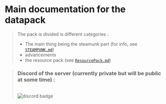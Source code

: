 # Main documentation for the datapack

> The pack is divided is different categories :
>   - The main thing being the steamunk part (for info, see [`STEAMPUNK.md`](https://github.com/Raphoulfifou/SteamPunk-DP-main/blob/main/docs/STEAMPUNK.md))
>   - advancements
>   - the resource pack (see [`ResourcePack.md`](https://github.com/Raphoulfifou/SteamPunk-DP-main/blob/main/docs/ResourcePack.md))

> ### Discord of the server (currently private but will be public at some time) :
> \
> ![discord badge](https://img.shields.io/discord/973614901899694150?color=%236666cc&label=DISCORD&style=for-the-badge)
